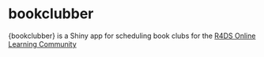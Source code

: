 
<!-- README.md is generated from README.Rmd. Please edit that file -->

# bookclubber

<!-- badges: start -->
<!-- badges: end -->

{bookclubber} is a Shiny app for scheduling book clubs for the [R4DS
Online Learning Community](https://r4ds.io/)
